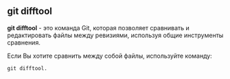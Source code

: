 ## git difftool

**git difftool** -  это команда Git, которая позволяет сравнивать и редактировать файлы между ревизиями, используя общие инструменты сравнения.

Если Вы хотите сравнить между собой файлы, используйте команду: 

```bash=
git difftool.
```